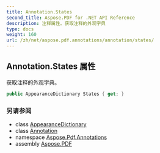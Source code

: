 ```yaml
---
title: Annotation.States
second_title: Aspose.PDF for .NET API Reference
description: 注释属性。获取注释的外观字典
type: docs
weight: 160
url: /zh/net/aspose.pdf.annotations/annotation/states/
---
```

## Annotation.States 属性

获取注释的外观字典。

```csharp
public AppearanceDictionary States { get; }
```

### 另请参阅

* class [AppearanceDictionary](../../appearancedictionary/)
* class [Annotation](../)
* namespace [Aspose.Pdf.Annotations](../../../aspose.pdf.annotations/)
* assembly [Aspose.PDF](../../../)